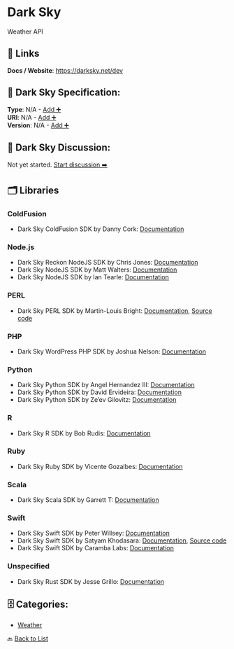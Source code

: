 # Dark Sky

Weather API

##  🔗 Links
**Docs / Website**: https://darksky.net/dev

## 🧬 Dark Sky Specification:
**Type**: N/A - [Add ➕](https://github.com/apis-list/apis-list/edit/main/apis.yaml#L4599)  
**URI**: N/A - [Add ➕](https://github.com/apis-list/apis-list/edit/main/apis.yaml#L4599)  
**Version**: N/A - [Add ➕](https://github.com/apis-list/apis-list/edit/main/apis.yaml#L4599)

## 💬 Dark Sky Discussion:
Not yet started. [Start discussion ➡️](https://github.com/apis-list/apis-list/discussions/new)

## 🗂️ Libraries
### ColdFusion
- Dark Sky ColdFusion SDK by Danny Cork: [Documentation](https://github.com/DannyCork/ForecastCFML)
### Node.js
- Dark Sky Reckon NodeJS SDK by Chris Jones: [Documentation](https://github.com/jonezy/reckon/)
- Dark Sky NodeJS SDK by Matt Walters: [Documentation](https://github.com/mateodelnorte/forecast.io)
- Dark Sky NodeJS SDK by Ian Tearle: [Documentation](https://github.com/iantearle/forecast.io-javascript-api)
### PERL
- Dark Sky PERL SDK by Martin-Louis Bright: [Documentation](http://search.cpan.org/~martyloo/Forecast-IO-0.21/lib/Forecast/IO.pm), [Source code](https://github.com/mlbright/Forecast-IO)
### PHP
- Dark Sky WordPress PHP SDK by Joshua Nelson: [Documentation](https://github.com/joshuadavidnelson/wp-darksky)
### Python
- Dark Sky Python SDK by Angel Hernandez III: [Documentation](https://github.com/bitpixdigital/forecastiopy3)
- Dark Sky Python SDK by David Ervideira: [Documentation](https://github.com/dvdme/forecastiopy)
- Dark Sky Python SDK by Ze’ev Gilovitz: [Documentation](https://github.com/ZeevG/python-forecast.io)
### R
- Dark Sky R SDK by Bob Rudis: [Documentation](https://github.com/hrbrmstr/darksky)
### Ruby
- Dark Sky Ruby SDK by Vicente Gozalbes: [Documentation](https://github.com/vigosan/forecast_io)
### Scala
- Dark Sky Scala SDK by Garrett T: [Documentation](https://github.com/film42/forecast-io-scala)
### Swift
- Dark Sky Swift SDK by Peter Willsey: [Documentation](https://github.com/pwillsey/ForecastIOClient)
- Dark Sky Swift SDK by Satyam Khodasara: [Documentation](https://darksky.net/dev/docs/libraries), [Source code](https://github.com/sxg/ForecastIO)
- Dark Sky Swift SDK by Caramba Labs: [Documentation](https://github.com/carambalabs/DarkSkyKit)
### Unspecified
- Dark Sky Rust SDK by Jesse Grillo: [Documentation](https://github.com/jgrillo/forecast-rs)


## 🗄️ Categories:
- [Weather](https://github.com/apis-list/apis-list#weather-)

🔙  [Back to List](https://github.com/apis-list/apis-list)
